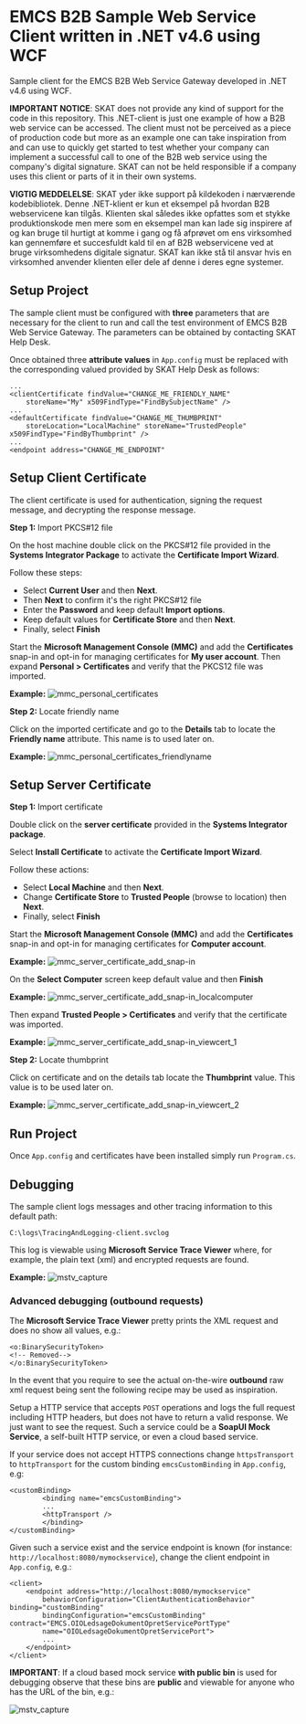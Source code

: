 # EMCS B2B Sample Web Service Client written in .NET v4.6 using WCF

Sample client for the EMCS B2B Web Service Gateway developed in .NET v4.6 using WCF.

**IMPORTANT NOTICE**: SKAT does not provide any kind of support for the code in this repository.
This .NET-client is just one example of how a B2B web service can be accessed. The client must not be 
perceived as a piece of production code but more as an example one can take inspiration from and can use
to quickly get started to test whether your company can implement a successful call to one of the B2B web 
service using the company's digital signature. SKAT can not be held responsible if a company uses this client 
or parts of it in their own systems. 

**VIGTIG MEDDELELSE**: SKAT yder ikke support på kildekoden i nærværende kodebibliotek.
Denne .NET-klient er kun et eksempel på hvordan B2B webservicene kan tilgås. Klienten skal således ikke 
opfattes som et stykke produktionskode men mere som en eksempel man kan lade sig inspirere af og kan bruge 
til hurtigt at komme i gang og få afprøvet om ens virksomhed kan gennemføre et succesfuldt kald til en af 
B2B webservicene ved at bruge virksomhedens digitale signatur. SKAT kan ikke stå til ansvar hvis en virksomhed
anvender klienten eller dele af denne i deres egne systemer. 

## Setup Project

The sample client must be configured with **three** parameters that are necessary for the client to run and
call the test environment of EMCS B2B Web Service Gateway. The parameters can be obtained by contacting 
SKAT Help Desk.

Once obtained three **attribute values** in `App.config` must be replaced with the corresponding valued provided by
SKAT Help Desk as follows:

```
...
<clientCertificate findValue="CHANGE_ME_FRIENDLY_NAME"
    storeName="My" x509FindType="FindBySubjectName" />
...
<defaultCertificate findValue="CHANGE_ME_THUMBPRINT"
    storeLocation="LocalMachine" storeName="TrustedPeople" x509FindType="FindByThumbprint" />
...
<endpoint address="CHANGE_ME_ENDPOINT"
```

## Setup Client Certificate

The client certificate is used for authentication, signing
the request message, and decrypting the response message.

**Step 1:** Import PKCS#12 file 

On the host machine double click on the PKCS#12 file provided in the **Systems Integrator Package** to
activate the **Certificate Import Wizard**. 

Follow these steps:

* Select **Current User** and then **Next**.
* Then **Next** to confirm it's the right PKCS#12 file
* Enter the **Password** and keep default **Import options**.
* Keep default values for **Certificate Store** and then **Next**.
* Finally, select **Finish**

Start the **Microsoft Management Console (MMC)** and add the **Certificates** snap-in and opt-in for managing certificates for **My user account**. Then expand **Personal > Certificates** and verify that the PKCS12 file was imported.

**Example:**
![mmc_personal_certificates](/assets/mmc_personal_certificates.png)
 
**Step 2:** Locate friendly name

Click on the imported certificate and go to the **Details** tab to locate the **Friendly name** attribute.
This name is to used later on.

**Example:**
![mmc_personal_certificates_friendlyname](/assets/mmc_personal_certificates_friendlyname.png)

## Setup Server Certificate

**Step 1:** Import certificate

Double click on the **server certificate** provided in the **Systems Integrator package**.

Select **Install Certificate** to activate the **Certificate Import Wizard**. 

Follow these actions:

* Select **Local Machine** and then **Next**.
* Change **Certificate Store** to **Trusted People** (browse to location) then **Next**.
* Finally, select **Finish**

Start the **Microsoft Management Console (MMC)** and add the **Certificates** snap-in and opt-in for managing certificates for **Computer account**. 

**Example:**
![mmc_server_certificate_add_snap-in](/assets/mmc_server_certificate_add_snap-in.png)

On the **Select Computer** screen keep default value and then **Finish**

**Example:**
![mmc_server_certificate_add_snap-in_localcomputer](/assets/mmc_server_certificate_add_snap-in_localcomputer.png)

Then expand **Trusted People > Certificates** and verify that the certificate was imported.

**Example:**
![mmc_server_certificate_add_snap-in_viewcert_1](/assets/mmc_server_certificate_add_snap-in_viewcert_1.png)

**Step 2:** Locate thumbprint

Click on certificate and on the details tab locate the
**Thumbprint** value. This value is to be used later on.

**Example:**
![mmc_server_certificate_add_snap-in_viewcert_2](/assets/mmc_server_certificate_add_snap-in_viewcert_2.png)

## Run Project

Once `App.config` and certificates have been installed simply run `Program.cs`.

## Debugging

The sample client logs messages and other tracing information to this default path:

```
C:\logs\TracingAndLogging-client.svclog
```

This log is viewable using **Microsoft Service Trace Viewer** where,  for example, the plain text (xml) and encrypted requests are found.

**Example:**
![mstv_capture](/assets/mstv_capture.png)

### Advanced debugging (outbound requests)

The **Microsoft Service Trace Viewer** pretty prints the XML request and does no show all values, e.g.:

```
<o:BinarySecurityToken>
<!-- Removed-->
</o:BinarySecurityToken>
```

In the event that you require to see the actual on-the-wire **outbound** raw xml request being sent the following recipe may be used as inspiration.

Setup a HTTP service that accepts `POST` operations and logs the full
request including HTTP headers, but does not have to return a valid response. We just want to see the request. Such a service could be a **SoapUI Mock Service**, a self-built HTTP service, or even a cloud based service.

If your service does not accept HTTPS connections change `httpsTransport` to `httpTransport` for the
custom binding `emcsCustomBinding` in `App.config`, e.g:

```
<customBinding>
        <binding name="emcsCustomBinding">
        ...
        <httpTransport />
        </binding>
</customBinding>
```

Given such a service exist and the service endpoint is known
(for instance: `http://localhost:8080/mymockservice`),
change the client endpoint in `App.config`, e.g.:

```
<client>
    <endpoint address="http://localhost:8080/mymockservice"
        behaviorConfiguration="ClientAuthenticationBehavior" binding="customBinding"
        bindingConfiguration="emcsCustomBinding" contract="EMCS.OIOLedsageDokumentOpretServicePortType"
        name="OIOLedsageDokumentOpretServicePort">
        ...
    </endpoint> 
</client>
```

**IMPORTANT**: If a cloud based mock service **with public bin** is used for debugging observe that these bins are **public** and viewable for anyone who has the URL of the bin, e.g.:

![mstv_capture](/assets/requestbin_inspect.png)